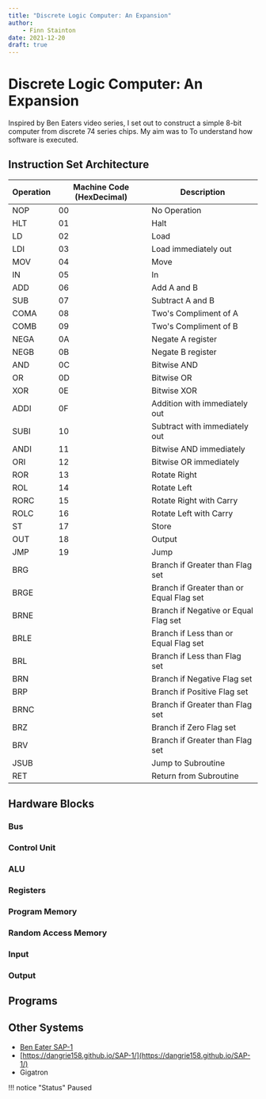 ```yaml
---
title: "Discrete Logic Computer: An Expansion"
author: 
    - Finn Stainton
date: 2021-12-20
draft: true
---
```


# Discrete Logic Computer: An Expansion

Inspired by Ben Eaters video series, I set out to construct a simple 8-bit computer from discrete 74 series chips. My aim was to To understand how software is executed.

<!-- more -->

## Instruction Set Architecture

| Operation | Machine Code (HexDecimal) | Description |
| --- | --- | --- |
| NOP | 00 | No Operation |
| HLT | 01 | Halt |
| LD | 02 | Load |
| LDI | 03 | Load immediately out |
| MOV | 04 | Move |
| IN | 05 | In |
| ADD | 06 | Add A and B |
| SUB | 07 | Subtract A and B |
| COMA | 08 | Two's Compliment of A |
| COMB | 09 | Two's Compliment of B |
| NEGA | 0A | Negate A register |
| NEGB | 0B | Negate B register |
| AND | 0C | Bitwise AND |
| OR | 0D | Bitwise OR |
| XOR | 0E | Bitwise XOR |
| ADDI | 0F | Addition with immediately out |
| SUBI | 10 | Subtract with immediately out |
| ANDI | 11 | Bitwise AND immediately |
| ORI | 12 | Bitwise OR immediately |
| ROR | 13 | Rotate Right |
| ROL | 14 | Rotate Left |
| RORC | 15 | Rotate Right with Carry |
| ROLC | 16 | Rotate Left with Carry |
| ST | 17 | Store |
| OUT | 18 | Output |
| JMP | 19 | Jump |
| BRG |  | Branch if Greater than Flag set |
| BRGE |  | Branch if Greater than or Equal Flag set |
| BRNE |  | Branch if Negative or Equal Flag set |
| BRLE |  | Branch if Less than or Equal Flag set |
| BRL |  | Branch if Less than Flag set |
| BRN |  | Branch if Negative Flag set |
| BRP |  | Branch if Positive Flag set |
| BRNC |  | Branch if Greater than Flag set |
| BRZ |  | Branch if Zero Flag set |
| BRV |  | Branch if Greater than Flag set |
| JSUB |  | Jump to Subroutine |
| RET |  | Return from Subroutine |

## Hardware Blocks

### Bus

### Control Unit

### ALU

### Registers

### Program Memory

### Random Access Memory

### Input

### Output

## Programs

## Other Systems

- [Ben Eater SAP-1](https://eater.net/8bit)
- [https://dangrie158.github.io/SAP-1/](https://dangrie158.github.io/SAP-1/)
- Gigatron

!!! notice "Status"
    Paused
